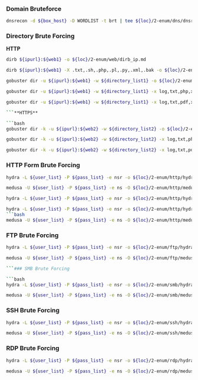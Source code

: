 ### Domain Bruteforce

```bash
dnsrecon -d ${box_host} -D WORDLIST -t brt | tee ${loc}/2-enum/dns/dnsrecon_brute.md
```

### Directory Brute Forcing

**HTTP**

```bash
dirb ${ipurl}:${web1} -o ${loc}/2-enum/web/dirb_ip.md
```

```bash
dirb ${ipurl}:${web1} -X .txt,.sh,.php,.pl,.py,.xml,.bak -o ${loc}/2-enum/web/dirb_ip_ext.md

```

```bash
gobuster dir -u ${ipurl}:${web1} -w ${directory_list1} -o ${loc}/2-enum/web/gob_dir.md
```

```bash
gobuster dir -u ${ipurl}:${web1} -w ${directory_list1} -x log,txt,php,xml,csv,dat,pdf,doc,docx,ppt,pptx,xlr,xls,xlsx,db,dbf,mdb,pdb,sql,apk,jar,exe,7z,rar,tar.gz,zip,c,cpp,cs,h,sh,vb,vbs,pl,lua,java,py,bak,tmp -o ${loc}/2-enum/web/gob_files.md
```

```bash
gobuster dir -u ${ipurl}:${web1} -w ${directory_list1} -x log,txt,pdf,xml,csv,bak,php,pl -o ${loc}/2-enum/web/gob_files_priority.md

```**HTTPS**

```bash
gobuster dir -k -u ${ipurl}:${web2} -w ${directory_list2} -o ${loc}/2-enum/web/gob_dir_https.md
```

```bash
gobuster dir -k -u ${ipurl}:${web2} -w ${directory_list2} -x log,txt,php,xml,csv,dat,pdf,doc,docx,ppt,pptx,xlr,xls,xlsx,db,dbf,mdb,pdb,sql,apk,jar,exe,7z,rar,tar.gz,zip,c,cpp,cs,h,sh,vb,vbs,pl,lua,java,py,bak,tmp -o ${loc}/2-enum/web/gob_files_https.md
```

```bash
gobuster dir -k -u ${ipurl}:${web2} -w ${directory_list2} -x log,txt,pdf,xml,csv,bak,php,pl -o ${loc}/2-enum/web/gob_files_priority_https.md
```

### HTTP Form Brute Forcing

```bash
hydra -L ${user_list} -P ${pass_list} -e nsr -o ${loc}/2-enum/http/hydra_http.md {http_scheme}-get ${box_ip}/path/to/auth/area
```

```bash
medusa -U ${user_list} -P ${pass_list} -e ns -O ${loc}/2-enum/http/medusa_http.md -h ${box_ip} -m DIR:/path/to/auth/area
```

```bash
hydra -L ${user_list} -P ${pass_list} -e nsr -o ${loc}/2-enum/http/hydra_http_host.md http-post-form ${box_ip} "/path/to/form:login_method:invalid-login-prompt"
```

```bash
hydra -L ${user_list} -P ${pass_list} -e nsr -o ${loc}/2-enum/http/hydra_http_host.md https-post-form ${box_ip} "/path/to/form:login_method:invalid-login-prompt"
```bash
medusa -U ${user_list} -P ${pass_list} -e ns -O ${loc}/2-enum/http/medusa_http_host.md -h ${box_ip} -m FORM:/path/to/login.php -m FORM-DATA:"post?username=&password=" -m DENY-SIGNAL:"invalid login message"

```

### FTP Brute Forcing

```bash
hydra -L ${user_list} -P ${pass_list} -e nsr -o ${loc}/2-enum/ftp/hydra_ftp.md ftp://${box_ip}
```

```bash
medusa -U ${user_list} -P ${pass_list} -e ns -O ${loc}/2-enum/ftp/medusa_ftp.md -M ftp -h ${box_ip}

```### SMB Brute Forcing

```bash
hydra -L ${user_list} -P ${pass_list} -e nsr -o ${loc}/2-enum/smb/hydra_smb.md smb://${box_ip}
```

```bash
medusa -U ${user_list} -P ${pass_list} -e ns -O ${loc}/2-enum/smb/medusa_smb.md -M smb -h ${box_ip}

```

### SSH Brute Forcing

```bash
hydra -L ${user_list} -P ${pass_list} -e nsr -o ${loc}/2-enum/ssh/hydra_ssh.md ssh://${box_ip}
```

```bash
medusa -U ${user_list} -P ${pass_list} -e ns -O ${loc}/2-enum/ssh/medusa_ssh.md -M ssh -h ${box_ip}

```

### RDP Brute Forcing

```bash
hydra -L ${user_list} -P ${pass_list} -e nsr -o ${loc}/2-enum/rdp/hydra_rdp.md rdp://${box_ip}
```

```bash
medusa -U ${user_list} -P ${pass_list} -e ns -O ${loc}/2-enum/rdp/medusa_rdp.md -M rdp -h ${box_ip}

```
